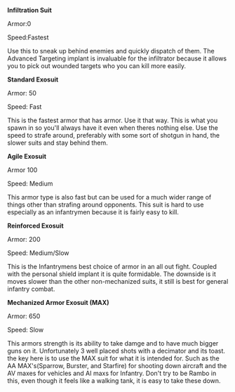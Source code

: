 **Infiltration Suit**

Armor:0

Speed:Fastest

Use this to sneak up behind enemies and quickly dispatch of them. The
Advanced Targeting implant is invaluable for the infiltrator because it
allows you to pick out wounded targets who you can kill more easily.

**Standard Exosuit**

Armor: 50

Speed: Fast

This is the fastest armor that has armor. Use it that way. This is what
you spawn in so you'll always have it even when theres nothing else. Use
the speed to strafe around, preferably with some sort of shotgun in
hand, the slower suits and stay behind them.

**Agile Exosuit**

Armor 100

Speed: Medium

This armor type is also fast but can be used for a much wider range of
things other than strafing around opponents. This suit is hard to use
especially as an infantrymen because it is fairly easy to kill.

**Reinforced Exosuit**

Armor: 200

Speed: Medium/Slow

This is the Infantrymens best choice of armor in an all out fight.
Coupled with the personal shield implant it is quite formidable. The
downside is it moves slower than the other non-mechanized suits, it
still is best for general infantry combat.

**Mechanized Armor Exosuit (MAX)**

Armor: 650

Speed: Slow

This armors strength is its ability to take damge and to have much
bigger guns on it. Unfortunately 3 well placed shots with a decimator
and its toast. the key here is to use the MAX suit for what it is
intended for. Such as the AA MAX's(Sparrow, Burster, and Starfire) for
shooting down aircraft and the AV maxes for vehicles and AI maxs for
Infantry. Don't try to be Rambo in this, even though it feels like a
walking tank, it is easy to take these down.

<!--[Category:Strategy](Category:Strategy.md)-->
